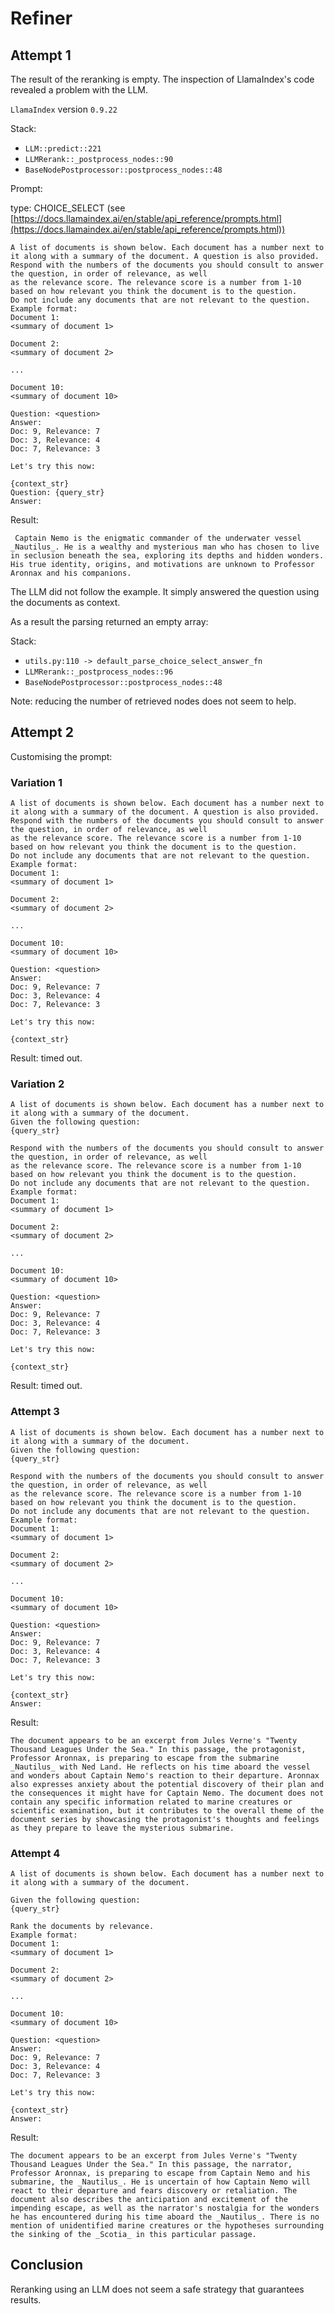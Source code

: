 # Refiner

## Attempt 1

The result of the reranking is empty. The inspection of LlamaIndex's code revealed a problem with the LLM.

`LlamaIndex` version `0.9.22`

Stack:
- `LLM::predict::221`
- `LLMRerank::_postprocess_nodes::90`
- `BaseNodePostprocessor::postprocess_nodes::48`


Prompt:

type: CHOICE_SELECT (see [https://docs.llamaindex.ai/en/stable/api_reference/prompts.html](https://docs.llamaindex.ai/en/stable/api_reference/prompts.html)) 

```text
A list of documents is shown below. Each document has a number next to it along with a summary of the document. A question is also provided. 
Respond with the numbers of the documents you should consult to answer the question, in order of relevance, as well 
as the relevance score. The relevance score is a number from 1-10 based on how relevant you think the document is to the question.
Do not include any documents that are not relevant to the question. 
Example format: 
Document 1:
<summary of document 1>

Document 2:
<summary of document 2>

...

Document 10:
<summary of document 10>

Question: <question>
Answer:
Doc: 9, Relevance: 7
Doc: 3, Relevance: 4
Doc: 7, Relevance: 3

Let's try this now: 

{context_str}
Question: {query_str}
Answer:
```

Result:

```text
 Captain Nemo is the enigmatic commander of the underwater vessel _Nautilus_. He is a wealthy and mysterious man who has chosen to live in seclusion beneath the sea, exploring its depths and hidden wonders. His true identity, origins, and motivations are unknown to Professor Aronnax and his companions.
```

The LLM did not follow the example. It simply answered the question using the documents as context.

As a result the parsing returned an empty array:

Stack:

- `utils.py:110 -> default_parse_choice_select_answer_fn`
- `LLMRerank::_postprocess_nodes::96`
- `BaseNodePostprocessor::postprocess_nodes::48`

Note: reducing the number of retrieved nodes does not seem to help.

## Attempt 2

Customising the prompt:

### Variation 1

```text
A list of documents is shown below. Each document has a number next to it along with a summary of the document. A question is also provided. 
Respond with the numbers of the documents you should consult to answer the question, in order of relevance, as well 
as the relevance score. The relevance score is a number from 1-10 based on how relevant you think the document is to the question.
Do not include any documents that are not relevant to the question. 
Example format: 
Document 1:
<summary of document 1>

Document 2:
<summary of document 2>

...

Document 10:
<summary of document 10>

Question: <question>
Answer:
Doc: 9, Relevance: 7
Doc: 3, Relevance: 4
Doc: 7, Relevance: 3

Let's try this now: 

{context_str}
```

Result: timed out.

### Variation 2

```text
A list of documents is shown below. Each document has a number next to it along with a summary of the document. 
Given the following question:
{query_str}

Respond with the numbers of the documents you should consult to answer the question, in order of relevance, as well 
as the relevance score. The relevance score is a number from 1-10 based on how relevant you think the document is to the question.
Do not include any documents that are not relevant to the question. 
Example format: 
Document 1:
<summary of document 1>

Document 2:
<summary of document 2>

...

Document 10:
<summary of document 10>

Question: <question>
Answer:
Doc: 9, Relevance: 7
Doc: 3, Relevance: 4
Doc: 7, Relevance: 3

Let's try this now: 

{context_str}
```

Result: timed out.

### Attempt 3

```text
A list of documents is shown below. Each document has a number next to it along with a summary of the document.
Given the following question:
{query_str}

Respond with the numbers of the documents you should consult to answer the question, in order of relevance, as well 
as the relevance score. The relevance score is a number from 1-10 based on how relevant you think the document is to the question.
Do not include any documents that are not relevant to the question. 
Example format: 
Document 1:
<summary of document 1>

Document 2:
<summary of document 2>

...

Document 10:
<summary of document 10>

Question: <question>
Answer:
Doc: 9, Relevance: 7
Doc: 3, Relevance: 4
Doc: 7, Relevance: 3

Let's try this now: 

{context_str}
Answer:
```

Result:

```text
The document appears to be an excerpt from Jules Verne's "Twenty Thousand Leagues Under the Sea." In this passage, the protagonist, Professor Aronnax, is preparing to escape from the submarine _Nautilus_ with Ned Land. He reflects on his time aboard the vessel and wonders about Captain Nemo's reaction to their departure. Aronnax also expresses anxiety about the potential discovery of their plan and the consequences it might have for Captain Nemo. The document does not contain any specific information related to marine creatures or scientific examination, but it contributes to the overall theme of the document series by showcasing the protagonist's thoughts and feelings as they prepare to leave the mysterious submarine.
```

### Attempt 4

```text
A list of documents is shown below. Each document has a number next to it along with a summary of the document.

Given the following question: 
{query_str}

Rank the documents by relevance. 
Example format: 
Document 1:
<summary of document 1>

Document 2:
<summary of document 2>

...

Document 10:
<summary of document 10>

Question: <question>
Answer:
Doc: 9, Relevance: 7
Doc: 3, Relevance: 4
Doc: 7, Relevance: 3

Let's try this now: 

{context_str}
Answer:
```

Result:
```text
The document appears to be an excerpt from Jules Verne's "Twenty Thousand Leagues Under the Sea." In this passage, the narrator, Professor Aronnax, is preparing to escape from Captain Nemo and his submarine, the _Nautilus_. He is uncertain of how Captain Nemo will react to their departure and fears discovery or retaliation. The document also describes the anticipation and excitement of the impending escape, as well as the narrator's nostalgia for the wonders he has encountered during his time aboard the _Nautilus_. There is no mention of unidentified marine creatures or the hypotheses surrounding the sinking of the _Scotia_ in this particular passage.
```

## Conclusion

Reranking using an LLM does not seem a safe strategy that guarantees results.

